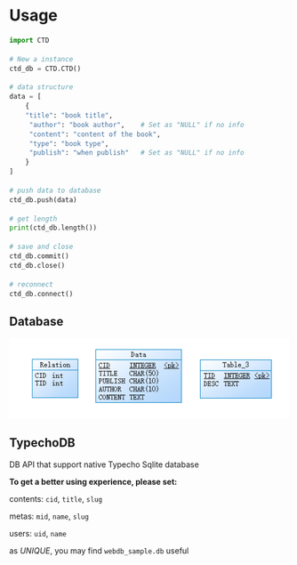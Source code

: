 # Usage
```python
import CTD

# New a instance
ctd_db = CTD.CTD()

# data structure
data = [
    {
    "title": "book title",
     "author": "book author",    # Set as "NULL" if no info
     "content": "content of the book",
     "type": "book type",
     "publish": "when publish"   # Set as "NULL" if no info
    }  
]

# push data to database
ctd_db.push(data)

# get length
print(ctd_db.length())

# save and close
ctd_db.commit()
ctd_db.close()

# reconnect
ctd_db.connect()

```

## Database

![Snipaste_2022-06-15_20-30-33](pic/Snipaste_2022-06-15_20-30-33.png)

## TypechoDB
DB API that support native Typecho Sqlite database

**To get a better using experience, please set:**

contents: `cid`, `title`, `slug`

metas: `mid`, `name`, `slug`

users: `uid`, `name`

as *UNIQUE*, you may find `webdb_sample.db` useful